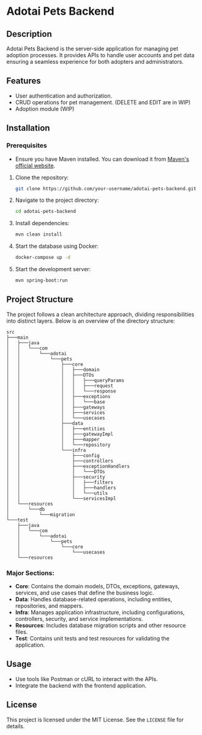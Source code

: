 # Adotai Pets Backend

## Description

Adotai Pets Backend is the server-side application for managing pet adoption processes. It provides APIs to handle user accounts and pet data ensuring a seamless experience for both adopters and administrators.

## Features

- User authentication and authorization.
- CRUD operations for pet management. (DELETE and EDIT are in WIP)
- Adoption module (WIP)

## Installation

### Prerequisites

- Ensure you have Maven installed. You can download it from [Maven's official website](https://maven.apache.org/download.cgi).

1. Clone the repository:
   ```bash
   git clone https://github.com/your-username/adotai-pets-backend.git
   ```
2. Navigate to the project directory:
   ```bash
   cd adotai-pets-backend
   ```
3. Install dependencies:

   ```bash
   mvn clean install
   ```

4. Start the database using Docker:

   ```bash
   docker-compose up -d
   ```

5. Start the development server:
   ```bash
   mvn spring-boot:run
   ```

## Project Structure

The project follows a clean architecture approach, dividing responsibilities into distinct layers. Below is an overview of the directory structure:

```
src
├───main
│   ├───java
│   │   └───com
│   │       └───adotai
│   │           └───pets
│   │               ├───core
│   │               │   ├───domain
│   │               │   ├───DTOs
│   │               │   │   ├───queryParams
│   │               │   │   ├───request
│   │               │   │   └───response
│   │               │   ├───exceptions
│   │               │   │   └───base
│   │               │   ├───gateways
│   │               │   ├───services
│   │               │   └───usecases
│   │               ├───data
│   │               │   ├───entities
│   │               │   ├───gatewayImpl
│   │               │   ├───mapper
│   │               │   └───repository
│   │               └───infra
│   │                   ├───config
│   │                   ├───controllers
│   │                   ├───exceptionHandlers
│   │                   │   └───DTOs
│   │                   ├───security
│   │                   │   ├───filters
│   │                   │   ├───handlers
│   │                   │   └───utils
│   │                   └───servicesImpl
│   └───resources
│       └───db
│           └───migration
└───test
    ├───java
    │   └───com
    │       └───adotai
    │           └───pets
    │               └───core
    │                   └───usecases
    └───resources
```

### Major Sections:

- **Core**: Contains the domain models, DTOs, exceptions, gateways, services, and use cases that define the business logic.
- **Data**: Handles database-related operations, including entities, repositories, and mappers.
- **Infra**: Manages application infrastructure, including configurations, controllers, security, and service implementations.
- **Resources**: Includes database migration scripts and other resource files.
- **Test**: Contains unit tests and test resources for validating the application.

## Usage

- Use tools like Postman or cURL to interact with the APIs.
- Integrate the backend with the frontend application.

## License

This project is licensed under the MIT License. See the `LICENSE` file for details.
